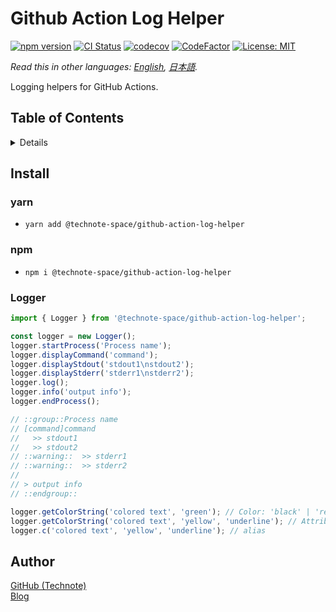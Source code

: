 # Github Action Log Helper

[![npm version](https://badge.fury.io/js/%40technote-space%2Fgithub-action-log-helper.svg)](https://badge.fury.io/js/%40technote-space%2Fgithub-action-log-helper)
[![CI Status](https://github.com/technote-space/github-action-log-helper/workflows/CI/badge.svg)](https://github.com/technote-space/github-action-log-helper/actions)
[![codecov](https://codecov.io/gh/technote-space/github-action-log-helper/branch/master/graph/badge.svg)](https://codecov.io/gh/technote-space/github-action-log-helper)
[![CodeFactor](https://www.codefactor.io/repository/github/technote-space/github-action-log-helper/badge)](https://www.codefactor.io/repository/github/technote-space/github-action-log-helper)
[![License: MIT](https://img.shields.io/badge/License-MIT-blue.svg)](https://github.com/technote-space/github-action-log-helper/blob/master/LICENSE)

*Read this in other languages: [English](README.md), [日本語](README.ja.md).*

Logging helpers for GitHub Actions.

## Table of Contents

<!-- START doctoc generated TOC please keep comment here to allow auto update -->
<!-- DON'T EDIT THIS SECTION, INSTEAD RE-RUN doctoc TO UPDATE -->
<details>
<summary>Details</summary>

- [Install](#install)
  - [yarn](#yarn)
  - [npm](#npm)
  - [Logger](#logger)
- [Author](#author)

</details>
<!-- END doctoc generated TOC please keep comment here to allow auto update -->

## Install
### yarn
- `yarn add @technote-space/github-action-log-helper`
### npm
- `npm i @technote-space/github-action-log-helper`

### Logger
```typescript
import { Logger } from '@technote-space/github-action-log-helper';

const logger = new Logger();
logger.startProcess('Process name');
logger.displayCommand('command');
logger.displayStdout('stdout1\nstdout2');
logger.displayStderr('stderr1\nstderr2');
logger.log();
logger.info('output info');
logger.endProcess();

// ::group::Process name
// [command]command
//   >> stdout1
//   >> stdout2
// ::warning::  >> stderr1
// ::warning::  >> stderr2
// 
// > output info
// ::endgroup::

logger.getColorString('colored text', 'green'); // Color: 'black' | 'red' | 'green' | 'yellow' | 'blue' | 'magenta' | 'cyan' | 'white'
logger.getColorString('colored text', 'yellow', 'underline'); // Attribute: 'bold' | 'underline' | 'italic'
logger.c('colored text', 'yellow', 'underline'); // alias
 ```

## Author
[GitHub (Technote)](https://github.com/technote-space)  
[Blog](https://technote.space)
